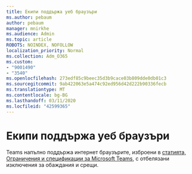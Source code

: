 ```yaml
---
title: Екипи поддържа уеб браузъри
ms.author: pebaum
author: pebaum
manager: mnirkhe
ms.audience: Admin
ms.topic: article
ROBOTS: NOINDEX, NOFOLLOW
localization_priority: Normal
ms.collection: Adm_O365
ms.custom:
- "9001490"
- "3540"
ms.openlocfilehash: 273edf85c9beec35d3b9cace03b809dde0db01c3
ms.sourcegitcommit: 9ab422063e5a474c92ed956d42d222b90336fecb
ms.translationtype: MT
ms.contentlocale: bg-BG
ms.lasthandoff: 03/11/2020
ms.locfileid: "42599365"
---
```

# <a name="teams-supported-web-browsers"></a>Екипи поддържа уеб браузъри

Teams напълно поддържа интернет браузърите, изброени в [статията, Ограничения и спецификации за Microsoft Teams](https://docs.microsoft.com/microsoftteams/limits-specifications-teams#browsers), с отбелязани изключения за обаждания и срещи.